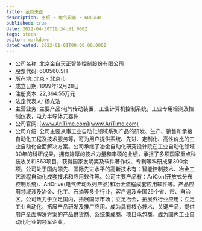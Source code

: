 ```yaml
---
title: 金自天正
description: 主板 - 电气设备 - 600560
published: true
date: 2022-04-30T19:34:51.000Z
tags: stock
editor: markdown
dateCreated: 2022-01-01T00:00:00.000Z
---
```


- 公司名称: 北京金自天正智能控制股份有限公司
- 股票代码: 600560.SH
- 所在地: 北京 - 北京市
- 成立日期: 1999年12月28日
- 注册资本: 22,364.55万元
- 法定代表人: 杨光浩
- 主营业务: 主要产品:电气传动装置，工业计算机控制系统，工业专用检测及控制仪表，电力半导体元器件
- 公司官网: [www.AriTime.com](www.AriTime.com)
- 公司介绍: 公司主要从事工业自动化领域系列产品的研发、生产、销售和承接自动化工程及技术服务等，可为用户提供系统、先进、定制化、高性价比的工业自动化全面解决方案。公司承继了冶金自动化研究设计院在工业自动化领域30年的科研成果，拥有雄厚的技术力量和丰硕的业绩，承担了多项国家重点科技攻关和863项目，获得国家发明奖及软件著作权、专利等科研成果300余项。公司处于国内领先、国际先进水平的高新技术有：智能控制技术、冶金工艺流程自动化成套技术和应用软件等。公司主要产品有：AriCon(开放式分布控制系统)、AriDrive(电气传动系列产品)和冶金流程成套应用软件等。产品应用领域涉及冶金、化工、石油等多个行业，客户遍及全国29个省、市、自治区。公司致力于立足国内，拓展国际市场；立足冶金，拓展外行业应用；立足工业自动化，拓展产品研发及推广应用。成为具有核心技术、关键产品，提供用户全面解决方案的产品供货商、系统集成商、项目承包商。成为国内工业自动化行业的领军企业。


